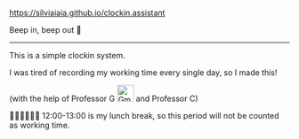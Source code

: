 https://silviaiaia.github.io/clockin.assistant

Beep in, beep out 🤖

---

This is a simple clockin system.

I was tired of recording my working time every single day, so I made this! 

(with the help of Professor G  <img src="https://img.icons8.com/color/48/000000/gmail-new.png" alt="Gmail" width="30" /> and Professor C)

🥤🥗🍔🍗🍟🥓 12:00-13:00 is my lunch break, so this period will not be counted as working time.
